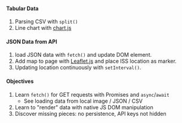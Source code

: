 #### Tabular Data

1. Parsing CSV with `split()`
2. Line chart with [chart.js](https://www.chartjs.org/docs/latest/)

#### JSON Data from API

1. load JSON data with `fetch()` and update DOM <span> element.
2. Add map to page with [Leaflet.js](https://leafletjs.com/) and place ISS location as marker.
3. Updating location continuously with `setInterval()`.

#### Objectives

1. Learn `fetch()` for GET requests with Promises and `async`/`await`
   - See loading data from local image / JSON / CSV
2. Learn to "render" data with native JS DOM manipulation
3. Discover missing pieces: no persistence, API keys not hidden
